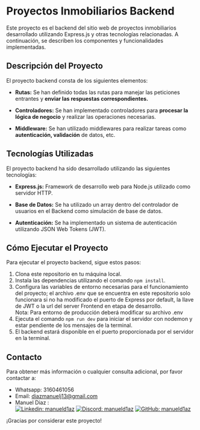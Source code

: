 # Proyectos Inmobiliarios Backend

Este proyecto es el backend del sitio web de proyectos inmobiliarios desarrollado utilizando Express.js y otras tecnologías relacionadas. A continuación, se describen los componentes y funcionalidades implementadas.

## Descripción del Proyecto

El proyecto backend consta de los siguientes elementos:

- __Rutas:__ Se han definido todas las rutas para manejar las peticiones entrantes y __enviar las respuestas correspondientes.__

- __Controladores:__ Se han implementado controladores para __procesar la lógica de negocio__ y realizar las operaciones necesarias.

- __Middleware:__ Se han utilizado middlewares para realizar tareas como __autenticación, validación__ de datos, etc.

## Tecnologías Utilizadas

El proyecto backend ha sido desarrollado utilizando las siguientes tecnologías:

- __Express.js:__ Framework de desarrollo web para Node.js utilizado como servidor HTTP.

- __Base de Datos:__ Se ha utilizado un array dentro del controlador de usuarios en el Backend como simulación de base de datos.

- __Autenticación:__ Se ha implementado un sistema de autenticación utilizando JSON Web Tokens (JWT).

## Cómo Ejecutar el Proyecto

Para ejecutar el proyecto backend, sigue estos pasos:

1. Clona este repositorio en tu máquina local.
2. Instala las dependencias utilizando el comando `npm install`.
3. Configura las variables de entorno necesarias para el funcionamiento del proyecto; el archivo .env que se encuentra en este repositorio solo funcionara si no ha modificado el puerto de Express por default, la llave de JWT o la url del server Frontend en etapa de desarrollo.<br>
Nota: Para entorno de producción deberá modificar su archivo .env
4. Ejecuta el comando `npm run dev` para iniciar el servidor con nodemon y estar pendiente de los mensajes de la terminal.
5. El backend estará disponible en el puerto proporcionada por el servidor en la terminal.

## Contacto

Para obtener más información o cualquier consulta adicional, por favor contactar a:
- Whatsapp: 3160461056
- Email: diazmanuelj13@gmail.com
- Manuel Diaz : <br> [![Linkedin: manueld1az](https://img.shields.io/badge/-manueld1az-blue?style=flat&logo=Linkedin&logoColor=white&link=https://www.linkedin.com/in/manueld1az-p-singh/)](https://www.linkedin.com/in/manueld1az)
[![Discord: manueld1az](https://img.shields.io/badge/-manueld1az-purple?style=flat&logo=Discord&logoColor=white&link=https://www.discord.com/in/manueld1az-p-singh/)](https://discord.gg/zPw5BUwYKz)
[![GitHub: manueld1az](https://img.shields.io/badge/-manueld1az-gray?style=flat&logo=GitHub&logoColor=white&link=https://www.github.com/manueld1az-p-singh/)](https://github.com/manueld1az)


¡Gracias por considerar este proyecto!